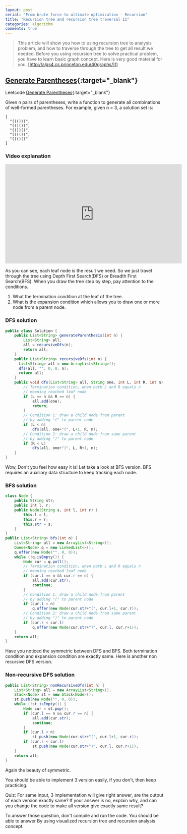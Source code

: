 ```yaml
---
layout: post 
serial: "From brute force to ultimate optimization - Recursion"
title: "Recursion tree and recursion tree traversal II"
categories: algorithm
comments: true
---
```


> This article will show you how to using recursion tree to analysis problem, and how to traverse through the tree to get all result we needed. 
Before you using recursion tree to solve practical problem, you have to learn basic graph concept. Here is very good material for you. 
[http://algs4.cs.princeton.edu/40graphs/]()

## [Generate Parentheses](https://leetcode.com/problems/generate-parentheses/){:target="_blank"}
Leetcode [Generate Parentheses](https://leetcode.com/problems/generate-parentheses/){:target="_blank"}

Given n pairs of parentheses, write a function to generate all combinations of well-formed parentheses.
For example, given n = 3, a solution set is:

```
[
  "((()))",
  "(()())",
  "(())()",
  "()(())",
  "()()()"
]
```

### Video explanation

<iframe width="560" height="315" src="https://www.youtube.com/embed/JKXs7a4RMFU" frameborder="0" allowfullscreen></iframe>

As you can see, each leaf node is the result we need. So we just travel through the tree using Depth First Search(DFS) or Breadth First Search(BFS). 
When you draw the tree step by step, pay attention to the conditions.
1. What the termination condition at the leaf of the tree.
2. What is the expansion condition which allows you to draw one or more node from a parent node.

### DFS solution
```java
public class Solution {
    public List<String> generateParenthesis(int n) {
        List<String> all;
        all = recursiveDfs(n);
        return all;
    }
    public List<String> recursiveDfs(int n) {
      List<String> all = new ArrayList<String>();
      dfs(all, "", 0, 0, n);
      return all;
    }
    public void dfs(List<String> all, String one, int L, int R, int n) {
        // Termination condition, when both L and R equals n
        // meaning reached leaf node
        if (L == n && R == n) { 
            all.add(one);
            return;
        }
        // Condition 1: draw a child node from parent 
        // by adding "(" to parent node
        if (L < n) 
            dfs(all, one+"(", L+1, R, n); 
        // Condition 2: draw a child node from same parent 
        // by adding ")" to parent node
        if (R < L) 
            dfs(all, one+")", L, R+1, n); 
    }
}
```

Wow, Don't you feel how easy it is! Let take a look at BFS version. BFS requires an auxiliary data structure to keep tracking each node.

### BFS solution

```java
class Node {
    public String str;
    public int l, r;
    public Node(String s, int l, int r) {
        this.l = l;
        this.r = r;
        this.str = s;
    }
}
public List<String> bfs(int n) {
    List<String> all = new ArrayList<String>();
    Queue<Node> q = new LinkedList<>();
    q.offer(new Node("", 0, 0));
    while (!q.isEmpty()) {
        Node cur = q.poll();
        // Termination condition, when both L and R equals n
        // meaning reached leaf node
        if (cur.l == n && cur.r == n) {
            all.add(cur.str);
            continue;
        }
        // Condition 1: draw a child node from parent 
        // by adding "(" to parent node
        if (cur.l < n)
            q.offer(new Node(cur.str+"(", cur.l+1, cur.r));
        // Condition 2: draw a child node from same parent 
        // by adding ")" to parent node
        if (cur.r < cur.l)
            q.offer(new Node(cur.str+")", cur.l, cur.r+1));
    }
    return all;
}
```
Have you noticed the symmetric between DFS and BFS. Both termination condition and expansion condition are exactly same. Here is another non recursive DFS version. 

### Non-recursive DFS solution

```java
public List<String> nonRecursiveDfs(int n) {
    List<String> all = new ArrayList<String>();
    Stack<Node> st = new Stack<Node>();
    st.push(new Node("", 0, 0));
    while (!st.isEmpty()) {
        Node cur = st.pop();
        if (cur.l == n && cur.r == n) {
            all.add(cur.str);
            continue;
        }
        if (cur.l < n)
            st.push(new Node(cur.str+"(", cur.l+1, cur.r));
        if (cur.r < cur.l)
            st.push(new Node(cur.str+")", cur.l, cur.r+1));
    }
    return all;
}
```

Again the beauty of symmetric. 

You should be able to implement 3 version easily, if you don't, then keep practicing. 

Quiz: 
For same input, 3 implementation will give right answer, are the output of each version exactly same? 
If your answer is no, explain why, and can you change the code to make all version give exactly same result? 

To answer those question, don't compile and run the code. You should be able to answer By using visualized recursion tree and recursion analysis concept.

